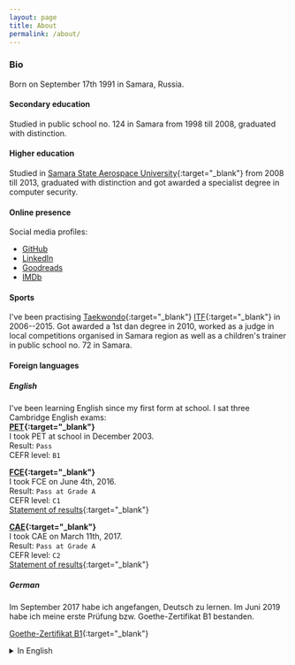 ```yaml
---
layout: page
title: About
permalink: /about/
---
```


### Bio
Born on September 17th 1991 in Samara, Russia.

#### Secondary education
Studied in public school no. 124 in Samara from 1998 till 2008, graduated with distinction.

#### Higher education
Studied in [Samara State Aerospace University](http://ssau.ru/english/){:target="_blank"} from 2008 till 2013, graduated with distinction and got awarded a specialist degree in computer security.

#### Online presence
Social media profiles:
- [GitHub](https://github.com/aspyatkin)
- [LinkedIn](https://ru.linkedin.com/in/aspyatkin)
- [Goodreads](https://www.goodreads.com/aspyatkin)
- [IMDb](https://www.imdb.com/user/ur71228508/)

#### Sports
I've been practising [Taekwondo](https://en.wikipedia.org/wiki/Taekwondo){:target="_blank"} [ITF](https://en.wikipedia.org/wiki/International_Taekwon-Do_Federation){:target="_blank"} in 2006--2015. Got awarded a 1st dan degree in 2010, worked as a judge in local competitions organised in Samara region as well as a children's trainer in public school no. 72 in Samara.

#### Foreign languages

##### English
I've been learning English since my first form at school. I sat three Cambridge English exams:  
**[PET](http://www.cambridgeenglish.org/exams/preliminary/){:target="_blank"}**  
I took PET at school in December 2003.  
Result: `Pass`  
CEFR level: `B1`

**[FCE](http://www.cambridgeenglish.org/exams/first/){:target="_blank"}**  
I took FCE on June 4th, 2016.  
Result: `Pass at Grade A`  
CEFR level: `C1`  
[Statement of results](/assets/files/FCE-StatementOfResults.pdf){:target="_blank"}

**[CAE](http://www.cambridgeenglish.org/exams/advanced/){:target="_blank"}**  
I took CAE on March 11th, 2017.  
Result: `Pass at Grade A`  
CEFR level: `C2`  
[Statement of results](/assets/files/CAE-StatementOfResults.pdf){:target="_blank"}

##### German
Im September 2017 habe ich angefangen, Deutsch zu lernen. Im Juni 2019 habe ich meine erste Prüfung bzw. Goethe-Zertifikat B1 bestanden.

[Goethe-Zertifikat B1](/assets/files/Goethe-Zertifikat-B1.pdf){:target="_blank"}

<details>
    <summary>In English</summary>
    I've been learning German since September 2017. I passed my first German exam, namely Goethe-Zertifikat B1, in June 2019.
</details>
